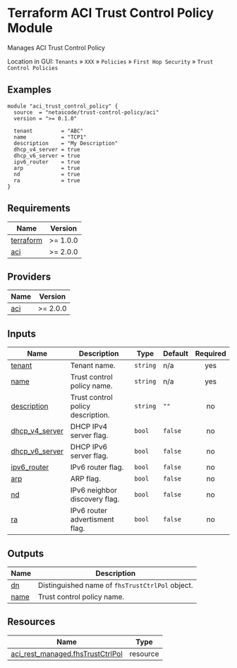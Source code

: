 <!-- BEGIN_TF_DOCS -->
# Terraform ACI Trust Control Policy Module

Manages ACI Trust Control Policy

Location in GUI:
`Tenants` » `XXX` » `Policies` » `First Hop Security` » `Trust Control Policies`

## Examples

```hcl
module "aci_trust_control_policy" {
  source  = "netascode/trust-control-policy/aci"
  version = ">= 0.1.0"

  tenant         = "ABC"
  name           = "TCP1"
  description    = "My Description"
  dhcp_v4_server = true
  dhcp_v6_server = true
  ipv6_router    = true
  arp            = true
  nd             = true
  ra             = true
}
```

## Requirements

| Name | Version |
|------|---------|
| <a name="requirement_terraform"></a> [terraform](#requirement\_terraform) | >= 1.0.0 |
| <a name="requirement_aci"></a> [aci](#requirement\_aci) | >= 2.0.0 |

## Providers

| Name | Version |
|------|---------|
| <a name="provider_aci"></a> [aci](#provider\_aci) | >= 2.0.0 |

## Inputs

| Name | Description | Type | Default | Required |
|------|-------------|------|---------|:--------:|
| <a name="input_tenant"></a> [tenant](#input\_tenant) | Tenant name. | `string` | n/a | yes |
| <a name="input_name"></a> [name](#input\_name) | Trust control policy name. | `string` | n/a | yes |
| <a name="input_description"></a> [description](#input\_description) | Trust control policy description. | `string` | `""` | no |
| <a name="input_dhcp_v4_server"></a> [dhcp\_v4\_server](#input\_dhcp\_v4\_server) | DHCP IPv4 server flag. | `bool` | `false` | no |
| <a name="input_dhcp_v6_server"></a> [dhcp\_v6\_server](#input\_dhcp\_v6\_server) | DHCP IPv6 server flag. | `bool` | `false` | no |
| <a name="input_ipv6_router"></a> [ipv6\_router](#input\_ipv6\_router) | IPv6 router flag. | `bool` | `false` | no |
| <a name="input_arp"></a> [arp](#input\_arp) | ARP flag. | `bool` | `false` | no |
| <a name="input_nd"></a> [nd](#input\_nd) | IPv6 neighbor discovery flag. | `bool` | `false` | no |
| <a name="input_ra"></a> [ra](#input\_ra) | IPv6 router advertisment flag. | `bool` | `false` | no |

## Outputs

| Name | Description |
|------|-------------|
| <a name="output_dn"></a> [dn](#output\_dn) | Distinguished name of `fhsTrustCtrlPol` object. |
| <a name="output_name"></a> [name](#output\_name) | Trust control policy name. |

## Resources

| Name | Type |
|------|------|
| [aci_rest_managed.fhsTrustCtrlPol](https://registry.terraform.io/providers/CiscoDevNet/aci/latest/docs/resources/rest_managed) | resource |
<!-- END_TF_DOCS -->
